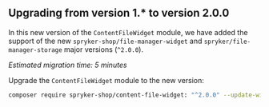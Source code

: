 

## Upgrading from version 1.* to version 2.0.0

In this new version of the `ContentFileWidget` module, we have added the support of the new `spryker-shop/file-manager-widget` and `spryker/file-manager-storage` major versions (`^2.0.0`).

*Estimated migration time: 5 minutes*

Upgrade the `ContentFileWidget` module to the new version:

```bash
composer require spryker-shop/content-file-widget: "^2.0.0" --update-with-dependencies
```
